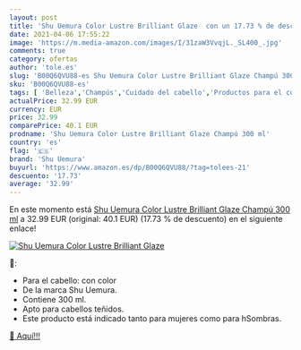 ```yaml
---
layout: post
title: 'Shu Uemura Color Lustre Brilliant Glaze  con un 17.73 % de descuento'
date: 2021-04-06 17:55:22
image: 'https://m.media-amazon.com/images/I/31zaW3VvqjL._SL400_.jpg'
comments: true
category: ofertas
author: 'tole.es'
slug: 'B00Q6QVU88-es Shu Uemura Color Lustre Brilliant Glaze Champú 300 ml'
sku: 'B00Q6QVU88-es'
tags: [ 'Belleza','Champús','Cuidado del cabello','Productos para el cuidado del cabello','champú','shu uemura', ]
actualPrice: 32.99 EUR
currency: EUR
price: 32.99
comparePrice: 40.1 EUR
prodname: 'Shu Uemura Color Lustre Brilliant Glaze Champú 300 ml'
country: 'es'
flag: '🇪🇸'
brand: 'Shu Uemura'
buyurl: 'https://www.amazon.es/dp/B00Q6QVU88/?tag=tolees-21'
descuento: '17.73'
average: '32.99'
---
```


En este momento está [Shu Uemura Color Lustre Brilliant Glaze Champú 300 ml](https://www.amazon.es/dp/B00Q6QVU88/?tag=tolees-21) a 32.99 EUR (original: 40.1 EUR) (17.73 %  de descuento) en el siguiente enlace!

[![Shu Uemura Color Lustre Brilliant Glaze ](https://m.media-amazon.com/images/I/31zaW3VvqjL._SL400_.jpg)](https://www.amazon.es/dp/B00Q6QVU88/?tag=tolees-21)

🔎:

- Para el cabello: con color
- De la marca Shu Uemura.
- Contiene 300 ml.
- Apto para cabellos teñidos.
- Este producto está indicado tanto para mujeres como para hSombras.

[🛒 Aquí!!!](https://www.amazon.es/dp/B00Q6QVU88/?tag=tolees-21)
